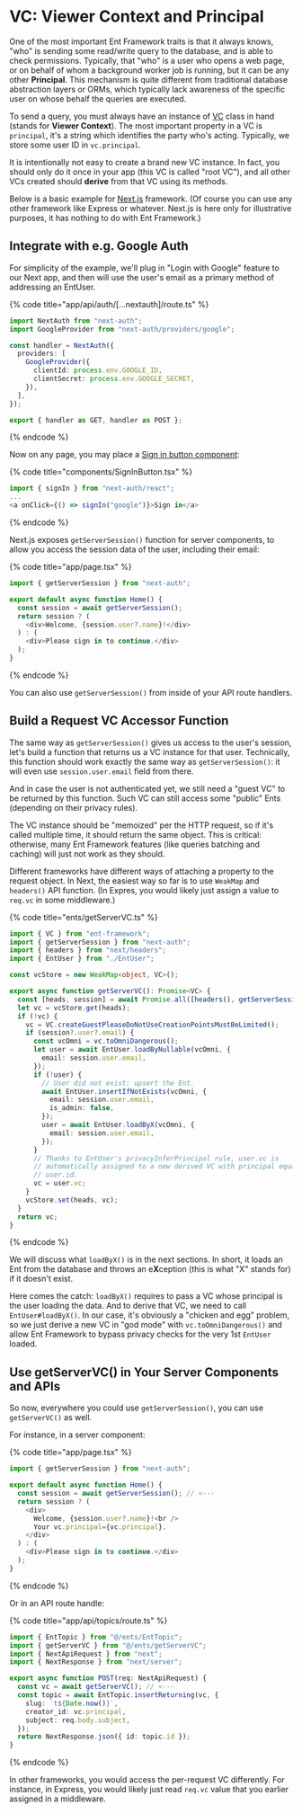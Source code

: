 # VC: Viewer Context and Principal

One of the most important Ent Framework traits is that it always knows, "who" is sending some read/write query to the database, and is able to check permissions. Typically, that "who" is a user who opens a web page, or on behalf of whom a background worker job is running, but it can be any other **Principal**. This mechanism is quite different from traditional database abstraction layers or ORMs, which typically lack awareness of the specific user on whose behalf the queries are executed.

To send a query, you must always have an instance of [VC](https://github.com/clickup/ent-framework/blob/main/docs/classes/VC.md) class in hand (stands for **Viewer Context**). The most important property in a VC is `principal`, it's a string which identifies the party who's acting. Typically, we store some user ID in `vc.principal`.

It is intentionally not easy to create a brand new VC instance. In fact, you should only do it once in your app (this VC is called "root VC"), and all other VCs created should **derive** from that VC using its methods.

Below is a basic example for [Next.js](https://nextjs.org/) framework. (Of course you can use any other framework like Express or whatever. Next.js is here only for illustrative purposes, it has nothing to do with Ent Framework.)

## Integrate with e.g. Google Auth

For simplicity of the example, we'll plug in "Login with Google" feature to our Next app, and then will use the user's email as a primary method of addressing an EntUser.

{% code title="app/api/auth/[...nextauth]/route.ts" %}
```typescript
import NextAuth from "next-auth";
import GoogleProvider from "next-auth/providers/google";

const handler = NextAuth({
  providers: [
    GoogleProvider({
      clientId: process.env.GOOGLE_ID,
      clientSecret: process.env.GOOGLE_SECRET,
    }),
  ],
});

export { handler as GET, handler as POST };
```
{% endcode %}

Now on any page, you may place a [Sign in button component](../../examples/next-example/src/components/SignInButton.tsx):

{% code title="components/SignInButton.tsx" %}
```typescript
import { signIn } from "next-auth/react";
...
<a onClick={() => signIn("google")}>Sign in</a>
```
{% endcode %}

Next.js exposes `getServerSession()` function for server components, to allow you access the session data of the user, including their email:

{% code title="app/page.tsx" %}
```typescript
import { getServerSession } from "next-auth";

export default async function Home() {
  const session = await getServerSession();
  return session ? (
    <div>Welcome, {session.user?.name}!</div>
  ) : (
    <div>Please sign in to continue.</div>
  );
}
```
{% endcode %}

You can also use `getServerSession()` from inside of your API route handlers.

## Build a Request VC Accessor Function

The same way as `getServerSession()` gives us access to the user's session, let's build a function that returns us a VC instance for that user. Technically, this function should work exactly the same way as `getServerSession()`: it will even use `session.user.email` field from there.

And in case the user is not authenticated yet, we still need a "guest VC" to be returned by this function. Such VC can still access some "public" Ents (depending on their privacy rules).

The VC instance should be "memoized" per the HTTP request, so if it's called multiple time, it should return the same object. This is critical: otherwise, many Ent Framework features (like queries batching and caching) will just not work as they should.

Different frameworks have different ways of attaching a property to the request object. In Next, the easiest way so far is to use `WeakMap` and `headers()` API function. (In Expres, you would likely just assign a value to `req.vc` in some middleware.)

{% code title="ents/getServerVC.ts" %}
```typescript
import { VC } from "ent-framework";
import { getServerSession } from "next-auth";
import { headers } from "next/headers";
import { EntUser } from "./EntUser";

const vcStore = new WeakMap<object, VC>();

export async function getServerVC(): Promise<VC> {
  const [heads, session] = await Promise.all([headers(), getServerSession()]);
  let vc = vcStore.get(heads);
  if (!vc) {
    vc = VC.createGuestPleaseDoNotUseCreationPointsMustBeLimited();
    if (session?.user?.email) {
      const vcOmni = vc.toOmniDangerous();
      let user = await EntUser.loadByNullable(vcOmni, {
        email: session.user.email,
      });
      if (!user) {
        // User did not exist: upsert the Ent.
        await EntUser.insertIfNotExists(vcOmni, {
          email: session.user.email,
          is_admin: false,
        });
        user = await EntUser.loadByX(vcOmni, {
          email: session.user.email,
        });
      }
      // Thanks to EntUser's privacyInferPrincipal rule, user.vc is
      // automatically assigned to a new derived VC with principal equals to
      // user.id.
      vc = user.vc;
    }
    vcStore.set(heads, vc);
  }
  return vc;
}
```
{% endcode %}

We will discuss what `loadByX()` is in the next sections. In short, it loads an Ent from the database and throws an e**X**ception (this is what "X" stands for) if it doesn't exist.

Here comes the catch: `loadByX()` requires to pass a VC whose principal is the user loading the data. And to derive that VC, we need to call `EntUser#loadByX()`. In our case, it's obviously a "chicken and egg" problem, so we just derive a new VC in "god mode" with `vc.toOmniDangerous()` and allow Ent Framework to bypass privacy checks for the very 1st `EntUser` loaded.

## Use getServerVC() in Your Server Components and APIs

So now, everywhere you could use `getServerSession()`, you can use `getServerVC()` as well.

For instance, in a server component:

{% code title="app/page.tsx" %}
```typescript
import { getServerSession } from "next-auth";

export default async function Home() {
  const session = await getServerSession(); // <---
  return session ? (
    <div>
      Welcome, {session.user?.name}!<br />
      Your vc.principal={vc.principal}.
    </div>
  ) : (
    <div>Please sign in to continue.</div>
  );
}
```
{% endcode %}

Or in an API route handle:

{% code title="app/api/topics/route.ts" %}
```typescript
import { EntTopic } from "@/ents/EntTopic";
import { getServerVC } from "@/ents/getServerVC";
import { NextApiRequest } from "next";
import { NextResponse } from "next/server";

export async function POST(req: NextApiRequest) {
  const vc = await getServerVC(); // <---
  const topic = await EntTopic.insertReturning(vc, {
    slug: `t${Date.now()}`,
    creator_id: vc.principal,
    subject: req.body.subject,
  });
  return NextResponse.json({ id: topic.id });
}
```
{% endcode %}

In other frameworks, you would access the per-request VC differently. For instance, in Express, you would likely just read `req.vc` value that you earlier assigned in a middleware.
